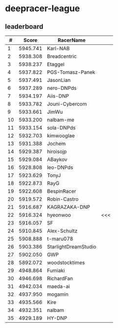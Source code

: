 # deepracer-league

## leaderboard

<!-- leaderboard -->
| # | Score | RacerName |   |
| - | ----- | --------- | - |
| 1 | 5945.741 | Karl-NAB | |
| 2 | 5938.308 | Breadcentric | |
| 3 | 5938.237 | Etaggel | |
| 4 | 5937.822 | PGS-Tomasz-Panek | |
| 5 | 5937.491 | JasonLian | |
| 6 | 5937.289 | nero-DNPds | |
| 7 | 5934.197 | Aiis-DNP | |
| 8 | 5933.782 | Jouni-Cybercom | |
| 9 | 5933.661 | JimWu | |
| 10 | 5933.200 | nalbam-me | |
| 11 | 5933.154 | sola-DNPds | |
| 12 | 5932.703 | kimwooglae | |
| 13 | 5931.388 | Jochem | |
| 14 | 5929.387 | hiroisojp | |
| 15 | 5929.084 | ABaykov | |
| 16 | 5928.808 | leo-DNPds | |
| 17 | 5923.629 | TonyJ | |
| 18 | 5922.873 | RayG | |
| 19 | 5922.608 | BespinRacer | |
| 20 | 5919.572 | Robin-Castro | |
| 21 | 5916.687 | KAGRAZAKA-DNP | |
| 22 | 5916.324 | hyeonwoo | <<< |
| 23 | 5916.057 | SF | |
| 24 | 5910.845 | Alex-Schultz | |
| 25 | 5908.888 | t-maru078 | |
| 26 | 5903.386 | StarlightDreamStudio | |
| 27 | 5902.050 | GWP | |
| 28 | 5892.072 | woodstocktimes | |
| 29 | 4948.864 | Fumiaki | |
| 30 | 4946.698 | RichardFan | |
| 31 | 4942.034 | maeda-ai | |
| 32 | 4937.950 | mogamin | |
| 33 | 4935.566 | Kire | |
| 34 | 4932.351 | nalbam | |
| 35 | 4929.189 | HY-DNP | |
